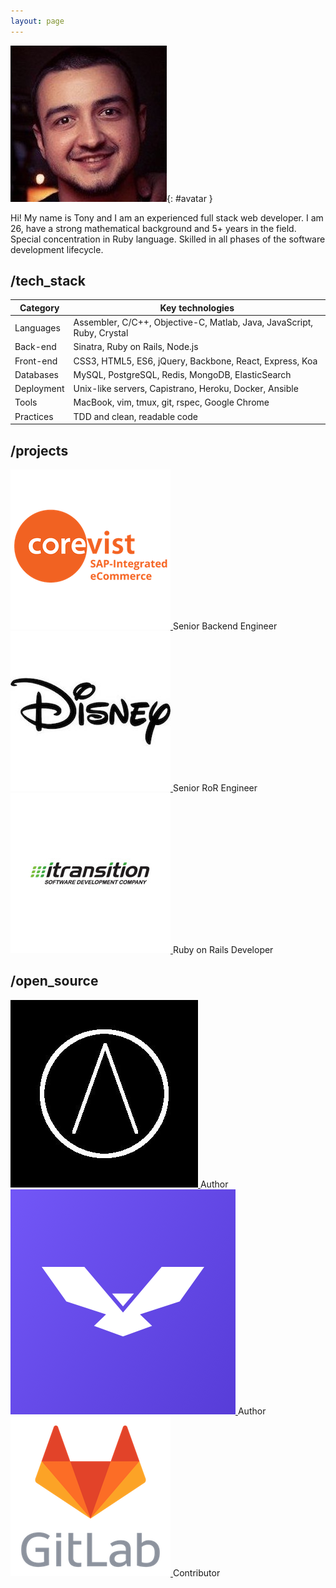 ```yaml
---
layout: page
---
```


![avatar](/assets/images/ava_crop.jpeg){: #avatar }

Hi! My name is Tony and I am an experienced full stack web developer.
I am 26, have a strong mathematical background and 5+ years in the field.
Special concentration in Ruby language. Skilled in all phases of the software development lifecycle.

## /tech\_stack

| Category   | Key technologies |
|------------|------------------|
| Languages  | Assembler, C/C++, Objective-C, Matlab, Java, JavaScript, Ruby, Crystal |
| Back-end   | Sinatra, Ruby on Rails, Node.js |
| Front-end  | CSS3, HTML5, ES6, jQuery, Backbone, React, Express, Koa |
| Databases  | MySQL, PostgreSQL, Redis, MongoDB, ElasticSearch |
| Deployment | Unix-like servers, Capistrano, Heroku, Docker, Ansible |
| Tools      | MacBook, vim, tmux, git, rspec, Google Chrome |
| Practices  | TDD and clean, readable code |

## /projects

<div class="projects">
  <div class="project">
    <a target="_blank" href="https://www.corevist.com/">
      <img alt="Corevist" src="/assets/images/projects/logo_corevist">
    </a>
    <span class="position">Senior Backend Engineer</span>
  </div>
  <div class="project">
    <a target="_blank" href="http://www.disneyinternational.com/">
      <img alt="Disney" src="/assets/images/projects/logo_disney">
    </a>
    <span class="position">Senior RoR Engineer</span>
  </div>
  <div class="project">
    <a target="_blank" href="https://www.itransition.com/">
      <img alt="Itransition" src="/assets/images/projects/logo_itransition">
    </a>
    <span class="position">Ruby on Rails Developer</span>
  </div>
</div>

## /open\_source

<div class="projects">
  <div class="project">
    <a target="_blank" href="https://github.com/thetonyrom/livermore">
      <img alt="Livermore" src="/assets/images/projects/logo_livermore">
    </a>
    <span class="position">Author</span>
  </div>
  <div class="project">
    <a target="_blank" href="https://rubygems.org/gems/coin_falcon">
      <img alt="CoinFalcon" src="/assets/images/projects/logo_coinfalcon">
    </a>
    <span class="position">Author</span>
  </div>
  <div class="project">
    <a target="_blank" href="https://gitlab.com/">
      <img alt="GitLab" src="/assets/images/projects/logo_gitlab">
    </a>
    <span class="position">Contributor</span>
  </div>
</div>
